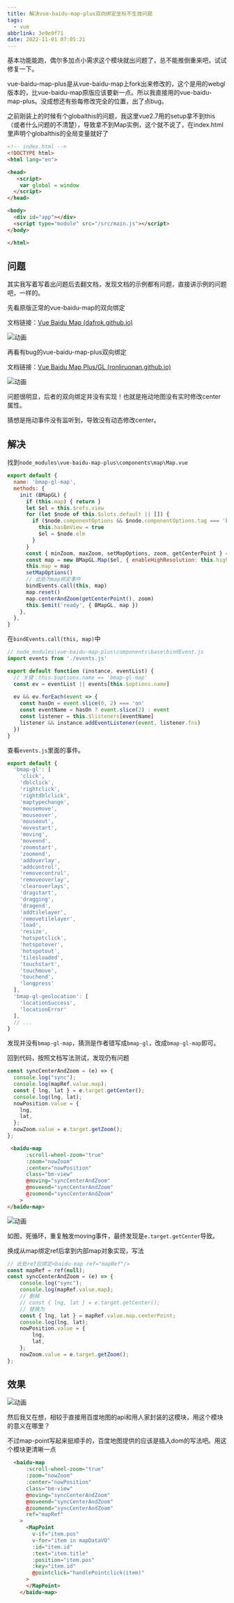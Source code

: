 ```yaml
---
title: 解决vue-baidu-map-plus双向绑定坐标不生效问题
tags:
  - vue
abbrlink: 3e9e9f71
date: 2022-11-01 07:05:21
---
```


基本功能能跑，偶尔多加点小需求这个模块就出问题了，总不能推倒重来吧，试试修复一下。



vue-baidu-map-plus是从vue-baidu-map上fork出来修改的，这个是用的webgl版本的，比vue-baidu-map原版应该要新一点。所以我直接用的vue-baidu-map-plus。没成想还有些每修改完全的位置，出了点bug。



之前刚装上的时候有个globalthis的问题，我这里vue2.7用的setup拿不到this（或者什么问题的不清楚），导致拿不到Map实例，这个就不说了，在index.html里声明个globalthis的全局变量就好了

```html
<!-- index.html -->
<!DOCTYPE html>
<html lang="en">

<head>
   <script>
    var global = window
  </script>
</head>

<body>
  <div id="app"></div>
  <script type="module" src="/src/main.js"></script>
</body>

</html>
```



## 问题

其实我写着写着出问题后去翻文档，发现文档的示例都有问题，直接讲示例的问题吧，一样的。

先看原版正常的vue-baidu-map的双向绑定

文档链接：[Vue Baidu Map (dafrok.github.io)](https://dafrok.github.io/vue-baidu-map/#/zh/map/baidu-map)

![动画](解决vue-baidu-map-plus双向绑定坐标不生效问题/动画-1667258385930.gif)



再看有bug的vue-baidu-map-plus双向绑定

文档链接：[Vue Baidu Map Plus/GL (ronliruonan.github.io)](https://ronliruonan.github.io/vue-baidu-mapgl/#/zh/map/bmap-gl)

![动画](解决vue-baidu-map-plus双向绑定坐标不生效问题/动画.gif)



问题很明显，后者的双向绑定并没有实现！也就是拖动地图没有实时修改center属性。

猜想是拖动事件没有监听到，导致没有动态修改center。



## 解决

找到`node_modules\vue-baidu-map-plus\components\map\Map.vue`

```javascript
export default {
  name: 'bmap-gl-map',
  methods: {
    init (BMapGL) {
      if (this.map) { return }
      let $el = this.$refs.view
      for (let $node of this.$slots.default || []) {
        if ($node.componentOptions && $node.componentOptions.tag === 'bmap-gl-view') {
          this.hasBmView = true
          $el = $node.elm
        }
      }
      const { minZoom, maxZoom, setMapOptions, zoom, getCenterPoint } = this
      const map = new BMapGL.Map($el, { enableHighResolution: this.highResolution, enableMapClick: this.mapClick, minZoom, maxZoom })
      this.map = map
      setMapOptions()
      // 此处为map绑定事件
      bindEvents.call(this, map)
      map.reset()
      map.centerAndZoom(getCenterPoint(), zoom)
      this.$emit('ready', { BMapGL, map })
    },
  },
}
```

在`bindEvents.call(this, map)`中

```javascript
// node_modules\vue-baidu-map-plus\components\base\bindEvent.js
import events from './events.js'

export default function (instance, eventList) {
  // 关键：this.$options.name == 'bmap-gl-map'
  const ev = eventList || events[this.$options.name]
  
  ev && ev.forEach(event => {
    const hasOn = event.slice(0, 2) === 'on'
    const eventName = hasOn ? event.slice(2) : event
    const listener = this.$listeners[eventName]
    listener && instance.addEventListener(event, listener.fns)
  })
}
```

查看`events.js`里面的事件。

```javascript
export default {
  'bmap-gl': [
    'click',
    'dblclick',
    'rightclick',
    'rightdblclick',
    'maptypechange',
    'mousemove',
    'mouseover',
    'mouseout',
    'movestart',
    'moving',
    'moveend',
    'zoomstart',
    'zoomend',
    'addoverlay',
    'addcontrol',
    'removecontrol',
    'removeoverlay',
    'clearoverlays',
    'dragstart',
    'dragging',
    'dragend',
    'addtilelayer',
    'removetilelayer',
    'load',
    'resize',
    'hotspotclick',
    'hotspotover',
    'hotspotout',
    'tilesloaded',
    'touchstart',
    'touchmove',
    'touchend',
    'longpress'
  ],
  'bmap-gl-geolocation': [
    'locationSuccess',
    'locationError'
  ],
  // ...
}
```

发现并没有`bmap-gl-map`，猜测是作者错写成`bmap-gl`，改成`bmap-gl-map`即可。

回到代码，按照文档写法测试，发现仍有问题

```javascript
const syncCenterAndZoom = (e) => {
  console.log("sync");
  console.log(mapRef.value.map);
  const { lng, lat } = e.target.getCenter();
  console.log(lng, lat);
  nowPosition.value = {
    lng,
    lat,
  };
  nowZoom.value = e.target.getZoom();
};
```

```html
 <baidu-map
      :scroll-wheel-zoom="true"
      :zoom="nowZoom"
      :center="nowPosition"
      class="bm-view"
      @moving="syncCenterAndZoom"
      @moveend="syncCenterAndZoom"
      @zoomend="syncCenterAndZoom"
    >
</baidu-map>
```

![动画](解决vue-baidu-map-plus双向绑定坐标不生效问题/动画-1667259341362.gif)

如图，死循环，重复触发moving事件，最终发现是`e.target.getCenter`导致。

换成从map绑定ref后拿到内部map对象实现，写法

```javascript
// 此处ref应绑定<baidu-map ref="mapRef"/>
const mapRef = ref(null);
const syncCenterAndZoom = (e) => {
    console.log("sync");
    console.log(mapRef.value.map);
	// 删掉
    // const { lng, lat } = e.target.getCenter();
    // 替换为
    const { lng, lat } = mapRef.value.map.centerPoint;
    console.log(lng, lat);
    nowPosition.value = {
        lng,
        lat,
    };
    nowZoom.value = e.target.getZoom();
};
```



## 效果

![动画](解决vue-baidu-map-plus双向绑定坐标不生效问题/动画-1667259739964.gif)

然后我又在想，相较于直接用百度地图的api和用人家封装的这模块，用这个模块的意义在哪里？

不过map-point写起来挺顺手的，百度地图提供的应该是插入dom的写法吧。用这个模块更清晰一点

```html
  <baidu-map
      :scroll-wheel-zoom="true"
      :zoom="nowZoom"
      :center="nowPosition"
      class="bm-view"
      @moving="syncCenterAndZoom"
      @moveend="syncCenterAndZoom"
      @zoomend="syncCenterAndZoom"
      ref="mapRef"
    >
      <MapPoint
        v-if="item.pos"
        v-for="item in mapDataVO"
        :id="item.id"
        :text="item.title"
        :position="item.pos"
        :key="item.id"
        @pointclick="handlePointclick(item)"
      >
      </MapPoint>
    </baidu-map>
```

